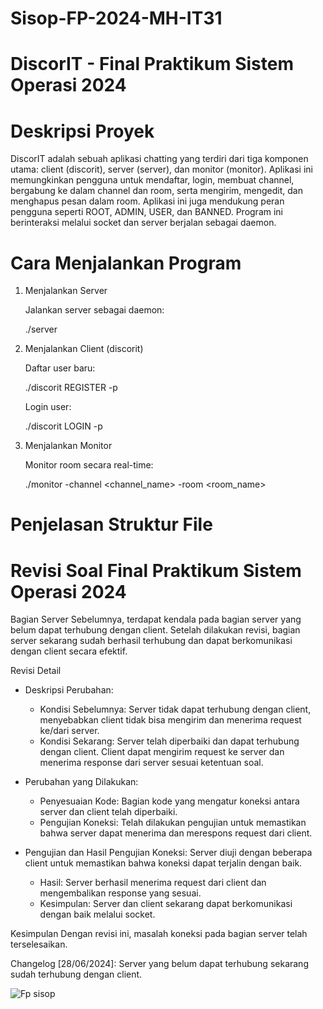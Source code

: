 # Sisop-FP-2024-MH-IT31


# DiscorIT - Final Praktikum Sistem Operasi 2024

# Deskripsi Proyek

DiscorIT adalah sebuah aplikasi chatting yang terdiri dari tiga komponen utama: client (discorit), server (server), dan monitor (monitor). Aplikasi ini memungkinkan pengguna untuk mendaftar, login, membuat channel, bergabung ke dalam channel dan room, serta mengirim, mengedit, dan menghapus pesan dalam room. Aplikasi ini juga mendukung peran pengguna seperti ROOT, ADMIN, USER, dan BANNED. Program ini berinteraksi melalui socket dan server berjalan sebagai daemon.

# Cara Menjalankan Program
1. Menjalankan Server
    
    Jalankan server sebagai daemon:

    ./server

2. Menjalankan Client (discorit)

    Daftar user baru:

    ./discorit REGISTER <username> -p <password>

    Login user:

    ./discorit LOGIN <username> -p <password>

3. Menjalankan Monitor

    Monitor room secara real-time:

    ./monitor <username> -channel <channel_name> -room <room_name>

# Penjelasan Struktur File




# Revisi Soal Final Praktikum Sistem Operasi 2024
Bagian Server
Sebelumnya, terdapat kendala pada bagian server yang belum dapat terhubung dengan client. Setelah dilakukan revisi, bagian server sekarang sudah berhasil terhubung dan dapat berkomunikasi dengan client secara efektif.

Revisi Detail
* Deskripsi Perubahan:

    * Kondisi Sebelumnya: Server tidak dapat terhubung dengan client, menyebabkan client tidak bisa mengirim dan menerima request ke/dari server.
    * Kondisi Sekarang: Server telah diperbaiki dan dapat terhubung dengan client. Client dapat mengirim request ke server dan menerima response dari server sesuai ketentuan soal.

* Perubahan yang Dilakukan:

    * Penyesuaian Kode: Bagian kode yang mengatur koneksi antara server dan client telah diperbaiki.
    * Pengujian Koneksi: Telah dilakukan pengujian untuk memastikan bahwa server dapat menerima dan merespons request dari client.

* Pengujian dan Hasil
Pengujian Koneksi: Server diuji dengan beberapa client untuk memastikan bahwa koneksi dapat terjalin dengan baik.
    * Hasil: Server berhasil menerima request dari client dan mengembalikan response yang sesuai.
    * Kesimpulan: Server dan client sekarang dapat berkomunikasi dengan baik melalui socket.

Kesimpulan
Dengan revisi ini, masalah koneksi pada bagian server telah terselesaikan. 

Changelog
[28/06/2024]: Server yang belum dapat terhubung sekarang sudah terhubung dengan client.

![Fp sisop](fpsisop.jpg)








